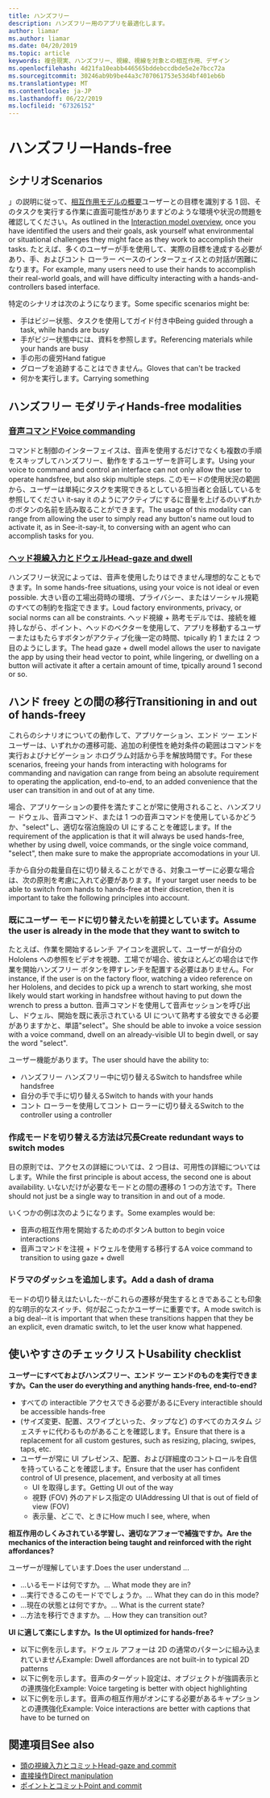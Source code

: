 ```yaml
---
title: ハンズフリー
description: ハンズフリー用のアプリを最適化します。
author: liamar
ms.author: liamar
ms.date: 04/20/2019
ms.topic: article
keywords: 複合現実、ハンズフリー、視線、視線を対象との相互作用、デザイン
ms.openlocfilehash: 4d21fa10eabb446565bddebccdbde5e2e7bcc72a
ms.sourcegitcommit: 30246ab9b9be44a3c707061753e53d4bf401eb6b
ms.translationtype: MT
ms.contentlocale: ja-JP
ms.lasthandoff: 06/22/2019
ms.locfileid: "67326152"
---
```

# <a name="hands-free"></a><span data-ttu-id="c725d-104">ハンズフリー</span><span class="sxs-lookup"><span data-stu-id="c725d-104">Hands-free</span></span>



## <a name="scenarios"></a><span data-ttu-id="c725d-105">シナリオ</span><span class="sxs-lookup"><span data-stu-id="c725d-105">Scenarios</span></span>

<span data-ttu-id="c725d-106">」の説明に従って、[相互作用モデルの概要](interaction-fundamentals.md)ユーザーとの目標を識別する 1 回、そのタスクを実行する作業に直面可能性がありますどのような環境や状況の問題を確認してください。</span><span class="sxs-lookup"><span data-stu-id="c725d-106">As outlined in the [Interaction model overview](interaction-fundamentals.md), once you have identified the users and their goals, ask yourself what environmental or situational challenges they might face as they work to accomplish their tasks.</span></span> <span data-ttu-id="c725d-107">たとえば、多くのユーザーが手を使用して、実際の目標を達成する必要があり、手、およびコント ローラー ベースのインターフェイスとの対話が困難になります。</span><span class="sxs-lookup"><span data-stu-id="c725d-107">For example, many users need to use their hands to accomplish their real-world goals, and will have difficulty interacting with a hands-and-controllers based interface.</span></span> 

<span data-ttu-id="c725d-108">特定のシナリオは次のようになります。</span><span class="sxs-lookup"><span data-stu-id="c725d-108">Some specific scenarios might be:</span></span> 
* <span data-ttu-id="c725d-109">手はビジー状態、タスクを使用してガイド付き中</span><span class="sxs-lookup"><span data-stu-id="c725d-109">Being guided through a task, while hands are busy</span></span>
* <span data-ttu-id="c725d-110">手がビジー状態中には、資料を参照します。</span><span class="sxs-lookup"><span data-stu-id="c725d-110">Referencing materials while your hands are busy</span></span>
* <span data-ttu-id="c725d-111">手の形の疲労</span><span class="sxs-lookup"><span data-stu-id="c725d-111">Hand fatigue</span></span>
* <span data-ttu-id="c725d-112">グローブを追跡することはできません。</span><span class="sxs-lookup"><span data-stu-id="c725d-112">Gloves that can't be tracked</span></span>
* <span data-ttu-id="c725d-113">何かを実行します。</span><span class="sxs-lookup"><span data-stu-id="c725d-113">Carrying something</span></span>


## <a name="hands-free-modalities"></a><span data-ttu-id="c725d-114">ハンズフリー モダリティ</span><span class="sxs-lookup"><span data-stu-id="c725d-114">Hands-free modalities</span></span>

### <a name="voice-commandingvoice-designmd"></a>[<span data-ttu-id="c725d-115">音声コマンド</span><span class="sxs-lookup"><span data-stu-id="c725d-115">Voice commanding</span></span>](voice-design.md)

<span data-ttu-id="c725d-116">コマンドと制御のインターフェイスは、音声を使用するだけでなくも複数の手順をスキップしてハンズフリー、動作をするユーザーを許可します。</span><span class="sxs-lookup"><span data-stu-id="c725d-116">Using your voice to command and control an interface can not only allow the user to operate handsfree, but also skip multiple steps.</span></span> <span data-ttu-id="c725d-117">このモードの使用状況の範囲から、ユーザーは単純にタスクを実現できるとしている担当者と会話しているを参照してください it-say it のようにアクティブにするに音量を上げるのいずれかのボタンの名前を読み取ることができます。</span><span class="sxs-lookup"><span data-stu-id="c725d-117">The usage of this modality can range from allowing the user to simply read any button's name out loud to activate it, as in See-it-say-it, to conversing with an agent who can accomplish tasks for you.</span></span>



### <a name="head-gaze-and-dwellgaze-and-dwellmd"></a>[<span data-ttu-id="c725d-118">ヘッド視線入力とドウェル</span><span class="sxs-lookup"><span data-stu-id="c725d-118">Head-gaze and dwell</span></span>](gaze-and-dwell.md)

<span data-ttu-id="c725d-119">ハンズフリー状況によっては、音声を使用したりはできません理想的なこともできます。</span><span class="sxs-lookup"><span data-stu-id="c725d-119">In some hands-free situations, using your voice is not ideal or even possible.</span></span> <span data-ttu-id="c725d-120">大きい音の工場出荷時の環境、プライバシー、またはソーシャル規範のすべての制約を指定できます。</span><span class="sxs-lookup"><span data-stu-id="c725d-120">Loud factory environments, privacy, or social norms can all be constraints.</span></span> <span data-ttu-id="c725d-121">ヘッド視線 + 熟考モデルでは、接続を維持しながら、ポイント、ヘッドのベクターを使用して、アプリを移動するユーザーまたはもたらすボタンがアクティブ化後一定の時間、tpically 約 1 または 2 つ目のようにします。</span><span class="sxs-lookup"><span data-stu-id="c725d-121">The head gaze + dwell model allows the user to navigate the app by using their head vector to point, while lingering, or dwelling on a button will activate it after a certain amount of time, tpically around 1 second or so.</span></span> 


## <a name="transitioning-in-and-out-of-hands-freey"></a><span data-ttu-id="c725d-122">ハンド freey との間の移行</span><span class="sxs-lookup"><span data-stu-id="c725d-122">Transitioning in and out of hands-freey</span></span>

<span data-ttu-id="c725d-123">これらのシナリオについての動作して、アプリケーション、エンド ツー エンド ユーザーは、いずれかの遷移可能、追加の利便性を絶対条件の範囲はコマンドを実行およびナビゲーション ホログラム対話から手を解放時間です。</span><span class="sxs-lookup"><span data-stu-id="c725d-123">For these scenarios, freeing your hands from interacting with holograms for commanding and navigation can range from being an absolute requirement to operating the application, end-to-end, to an added convenience that the user can transition in and out of at any time.</span></span> 

<span data-ttu-id="c725d-124">場合、アプリケーションの要件を満たすことが常に使用されること、ハンズフリー ドウェル、音声コマンド、または 1 つの音声コマンドを使用しているかどうか、"select"し、適切な宿泊施設の UI にすることを確認します。</span><span class="sxs-lookup"><span data-stu-id="c725d-124">If the requirement of the application is that it will always be used hands-free, whether by using dwell, voice commands, or the single voice command, "select", then make sure to make the appropriate accomodations in your UI.</span></span> 

<span data-ttu-id="c725d-125">手から自分の裁量自在に切り替えることができる、対象ユーザーに必要な場合は、次の原則を考慮に入れて必要があります。</span><span class="sxs-lookup"><span data-stu-id="c725d-125">If your target user needs to be able to switch from hands to hands-free at their discretion, then it is important to take the following principles into account.</span></span>

### <a name="assume-the-user-is-already-in-the-mode-that-they-want-to-switch-to"></a><span data-ttu-id="c725d-126">既にユーザー モードに切り替えたいを前提としています。</span><span class="sxs-lookup"><span data-stu-id="c725d-126">Assume the user is already in the mode that they want to switch to</span></span>
<span data-ttu-id="c725d-127">たとえば、作業を開始するレンチ アイコンを選択して、ユーザーが自分の Hololens への参照をビデオを視聴、工場でが場合、彼女ほとんどの場合はで作業を開始ハンズフリー ボタンを押すレンチを配置する必要はありません。</span><span class="sxs-lookup"><span data-stu-id="c725d-127">For instance, if the user is on the factory floor, watching a video reference on her Hololens, and decides to pick up a wrench to start working, she most likely would start working in handsfree without having to put down the wrench to press a button.</span></span> <span data-ttu-id="c725d-128">音声コマンドを使用して音声セッションを呼び出し、ドウェル、開始を既に表示されている UI について熟考する彼女できる必要がありますかと、単語"select"。</span><span class="sxs-lookup"><span data-stu-id="c725d-128">She should be able to invoke a voice session with a voice command, dwell on an already-visible UI to begin dwell, or say the word "select".</span></span>

<span data-ttu-id="c725d-129">ユーザー機能があります。</span><span class="sxs-lookup"><span data-stu-id="c725d-129">The user should have the ability to:</span></span> 
* <span data-ttu-id="c725d-130">ハンズフリー ハンズフリー中に切り替える</span><span class="sxs-lookup"><span data-stu-id="c725d-130">Switch to handsfree while handsfree</span></span>
* <span data-ttu-id="c725d-131">自分の手で手に切り替える</span><span class="sxs-lookup"><span data-stu-id="c725d-131">Switch to hands with your hands</span></span>
* <span data-ttu-id="c725d-132">コント ローラーを使用してコント ローラーに切り替える</span><span class="sxs-lookup"><span data-stu-id="c725d-132">Switch to the controller using a controller</span></span> 

### <a name="create-redundant-ways-to-switch-modes"></a><span data-ttu-id="c725d-133">作成モードを切り替える方法は冗長</span><span class="sxs-lookup"><span data-stu-id="c725d-133">Create redundant ways to switch modes</span></span>
<span data-ttu-id="c725d-134">目の原則では、アクセスの詳細については、2 つ目は、可用性の詳細についてはします。</span><span class="sxs-lookup"><span data-stu-id="c725d-134">While the first principle is about access, the second one is about availability.</span></span> <span data-ttu-id="c725d-135">いないだけが必要なモードとの間の遷移の 1 つの方法です。</span><span class="sxs-lookup"><span data-stu-id="c725d-135">There should not just be a single way to transition in and out of a mode.</span></span> 

<span data-ttu-id="c725d-136">いくつかの例は次のようになります。</span><span class="sxs-lookup"><span data-stu-id="c725d-136">Some examples would be:</span></span> 
* <span data-ttu-id="c725d-137">音声の相互作用を開始するためのボタン</span><span class="sxs-lookup"><span data-stu-id="c725d-137">A button to begin voice interactions</span></span>
* <span data-ttu-id="c725d-138">音声コマンドを注視 + ドウェルを使用する移行する</span><span class="sxs-lookup"><span data-stu-id="c725d-138">A voice command to transition to using gaze + dwell</span></span>

### <a name="add-a-dash-of-drama"></a><span data-ttu-id="c725d-139">ドラマのダッシュを追加します。</span><span class="sxs-lookup"><span data-stu-id="c725d-139">Add a dash of drama</span></span>
<span data-ttu-id="c725d-140">モードの切り替えはたいした--がこれらの遷移が発生するときであることも印象的な明示的なスイッチ、何が起こったかユーザーに重要です。</span><span class="sxs-lookup"><span data-stu-id="c725d-140">A mode switch is a big deal--it is important that when these transitions happen that they be an explicit, even dramatic switch, to let the user know what happened.</span></span> 


## <a name="usability-checklist"></a><span data-ttu-id="c725d-141">使いやすさのチェックリスト</span><span class="sxs-lookup"><span data-stu-id="c725d-141">Usability checklist</span></span>

<span data-ttu-id="c725d-142">**ユーザーにすべておよびハンズフリー、エンド ツー エンドのものを実行できますか。**</span><span class="sxs-lookup"><span data-stu-id="c725d-142">**Can the user do everything and anything hands-free, end-to-end?**</span></span>
* <span data-ttu-id="c725d-143">すべての interactible アクセスできる必要があるに</span><span class="sxs-lookup"><span data-stu-id="c725d-143">Every interactible should be accessible hands-free</span></span>
* <span data-ttu-id="c725d-144">(サイズ変更、配置、スワイプといった、タップなど) のすべてのカスタム ジェスチャに代わるものがあることを確認します。</span><span class="sxs-lookup"><span data-stu-id="c725d-144">Ensure that there is a replacement for all custom gestures, such as resizing, placing, swipes, taps, etc.</span></span>
* <span data-ttu-id="c725d-145">ユーザーが常に UI プレゼンス、配置、および詳細度のコントロールを自信を持っていることを確認します。</span><span class="sxs-lookup"><span data-stu-id="c725d-145">Ensure that the user has confident control of UI presence, placement, and verbosity at all times</span></span>
    * <span data-ttu-id="c725d-146">UI を取得します。</span><span class="sxs-lookup"><span data-stu-id="c725d-146">Getting UI out of the way</span></span>
    * <span data-ttu-id="c725d-147">視野 (FOV) 外のアドレス指定の UI</span><span class="sxs-lookup"><span data-stu-id="c725d-147">Addressing UI that is out of field of view (FOV)</span></span>
    * <span data-ttu-id="c725d-148">表示量、どこで、ときに</span><span class="sxs-lookup"><span data-stu-id="c725d-148">How much I see, where, when</span></span>

<span data-ttu-id="c725d-149">**相互作用のしくみされている学習し、適切なアフォーで補強ですか。**</span><span class="sxs-lookup"><span data-stu-id="c725d-149">**Are the mechanics of the interaction being taught and reinforced with the right affordances?**</span></span>

<span data-ttu-id="c725d-150">ユーザーが理解しています.</span><span class="sxs-lookup"><span data-stu-id="c725d-150">Does the user understand ...</span></span>
* <span data-ttu-id="c725d-151">...いるモードは何ですか。</span><span class="sxs-lookup"><span data-stu-id="c725d-151">... What mode they are in?</span></span>
* <span data-ttu-id="c725d-152">...実行できるこのモードででしょうか。</span><span class="sxs-lookup"><span data-stu-id="c725d-152">... What they can do in this mode?</span></span>
* <span data-ttu-id="c725d-153">...現在の状態とは何ですか。</span><span class="sxs-lookup"><span data-stu-id="c725d-153">... What is the current state?</span></span>
* <span data-ttu-id="c725d-154">...方法を移行できますか。</span><span class="sxs-lookup"><span data-stu-id="c725d-154">... How they can transition out?</span></span>
    
<span data-ttu-id="c725d-155">**UI に適して楽にしますか。**</span><span class="sxs-lookup"><span data-stu-id="c725d-155">**Is the UI optimized for hands-free?**</span></span>   

* <span data-ttu-id="c725d-156">以下に例を示します。ドウェル アフォーは 2D の通常のパターンに組み込まれていません</span><span class="sxs-lookup"><span data-stu-id="c725d-156">Example: Dwell affordances are not built-in to typical 2D patterns</span></span>
* <span data-ttu-id="c725d-157">以下に例を示します。音声のターゲット設定は、オブジェクトが強調表示との連携強化</span><span class="sxs-lookup"><span data-stu-id="c725d-157">Example: Voice targeting is better with object highlighting</span></span>
* <span data-ttu-id="c725d-158">以下に例を示します。音声の相互作用がオンにする必要があるキャプションとの連携強化</span><span class="sxs-lookup"><span data-stu-id="c725d-158">Example: Voice interactions are better with captions that have to be turned on</span></span>


## <a name="see-also"></a><span data-ttu-id="c725d-159">関連項目</span><span class="sxs-lookup"><span data-stu-id="c725d-159">See also</span></span>
* [<span data-ttu-id="c725d-160">頭の視線入力とコミット</span><span class="sxs-lookup"><span data-stu-id="c725d-160">Head-gaze and commit</span></span>](gaze-and-commit.md)
* [<span data-ttu-id="c725d-161">直接操作</span><span class="sxs-lookup"><span data-stu-id="c725d-161">Direct manipulation</span></span>](direct-manipulation.md)
* [<span data-ttu-id="c725d-162">ポイントとコミット</span><span class="sxs-lookup"><span data-stu-id="c725d-162">Point and commit</span></span>](point-and-commit.md)
